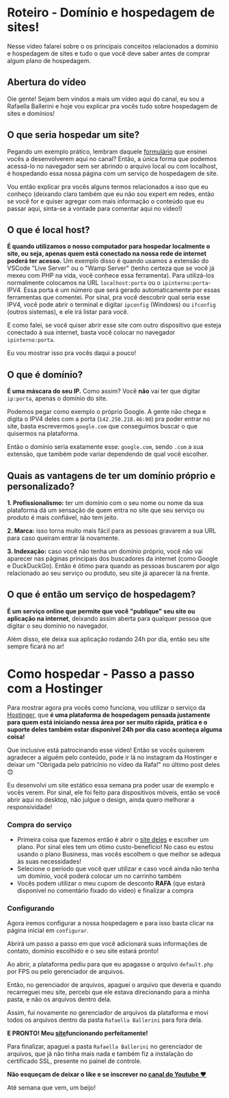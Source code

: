 # Roteiro - Domínio e hospedagem de sites!

Nesse vídeo falarei sobre o os principais conceitos relacionados a domínio e hospedagem de sites e tudo o que você deve saber antes de comprar algum plano de hospedagem.

## Abertura do vídeo

Oie gente! Sejam bem vindos a mais um vídeo aqui do canal, eu sou a Rafaella Ballerini e hoje vou explicar pra vocês tudo sobre hospedagem de sites e domínios!

## O que seria hospedar um site?

Pegando um exemplo prático, lembram daquele [formulário](https://youtu.be/wwqOJ2o84S4) que ensinei vocês a desenvolverem aqui no canal? Então, a única forma que podemos acessá-lo no navegador sem ser abrindo o arquivo local ou com localhost, é hospedando essa nossa página com um serviço de hospedagem de site.

Vou então explicar pra vocês alguns termos relacionados a isso que eu conheço (deixando claro também que eu não sou expert em redes, então se você for e quiser agregar com mais informação o conteúdo que eu passar aqui, sinta-se a vontade para comentar aqui no vídeo!)

## O que é local host?

**É quando utilizamos o nosso computador para hospedar localmente o site, ou seja, apenas quem está conectado na nossa rede de internet poderá ter acesso.**
Um exemplo disso é quando usamos a extensão do VSCode "Live Server" ou o "Wamp Server" (tenho certeza que se você já mexeu com PHP na vida, você conhece essa ferramenta). Para utilizá-los normalmente colocamos na URL `localhost:porta` ou o `ipinterno:porta`- IPV4. Essa porta é um número que será gerado automaticamente por essas ferramentas que comentei.
Por sinal, pra você descobrir qual seria esse IPV4, você pode abrir o terminal e digitar `ipconfig` (Windows) ou `ifconfig` (outros sistemas), e ele irá listar para você.

E como falei, se você quiser abrir esse site com outro dispositivo que esteja conectado à sua internet, basta você colocar no navegador `ipinterno:porta`.

Eu vou mostrar isso pra vocês daqui a pouco!

## O que é domínio?

**É uma máscara do seu IP.** Como assim? Você **não** vai ter que digitar `ip:porta`, apenas o domínio do site.

Podemos pegar como exemplo o próprio Google. A gente não chega e digita o IPV4 deles com a porta (`142.250.218.46:80`) pra poder entrar no site, basta escrevermos `google.com` que conseguimos buscar o que quisermos na plataforma.

Então o domínio seria exatamente esse: `google.com`, sendo `.com` a sua extensão, que também pode variar dependendo de qual você escolher.

## Quais as vantagens de ter um domínio próprio e personalizado?

**1. Profissionalismo:** ter um domínio com o seu nome ou nome da sua plataforma dá um sensação de quem entra no site que seu serviço ou produto é mais confiável, não tem jeito. 

**2. Marca:** isso torna muito mais fácil para as pessoas gravarem a sua URL para caso queiram entrar lá novamente. 

**3. Indexação:** caso você não tenha um domínio próprio, você não vai aparecer nas páginas principais dos buscadores da internet (como Google e DuckDuckGo). Então é ótimo para quando as pessoas buscarem por algo relacionado ao seu serviço ou produto, seu site já aparecer lá na frente.
 
## O que é então um serviço de hospedagem?

**É um serviço online que permite que você "publique" seu site ou aplicação na internet**, deixando assim aberta para qualquer pessoa que digitar o seu domínio no navegador.

Além disso, ele deixa sua aplicação rodando 24h por dia, então seu site sempre ficará no ar!

# Como hospedar - Passo a passo com a Hostinger

Para mostrar agora pra vocês como funciona, vou utilizar o serviço da [Hostinger](https://www.hostinger.com.br/), que **é uma plataforma de hospedagem pensada justamente para quem está iniciando nessa área por ser muito rápida, prática e o suporte deles também estar disponível 24h por dia caso aconteça alguma coisa!**

Que inclusive está patrocinando esse vídeo! Então se vocês quiserem agradecer a alguém pelo conteúdo, pode ir lá no instagram da Hostinger e deixar um "Obrigada pelo patricínio no vídeo da Rafa!" no último post deles 😊

Eu desenvolvi um site estático essa semana pra poder usar de exemplo e vocês verem. Por sinal, ele foi feito para dispositivos móveis, então se você abrir aqui no desktop, não julgue o design, ainda quero melhorar a responsividade!

### Compra do serviço

* Primeira coisa que fazemos então é abrir o [site deles](https://www.hostinger.com.br/) e escolher um plano. Por sinal eles tem um ótimo custo-benefício!
No caso eu estou usando o plano Business, mas vocês escolhem o que melhor se adequa às suas necessidades!
* Selecione o período que você quer utilizar e caso você ainda não tenha um domínio, você poderá colocar um no carrinho também
* Vocês podem utilizar o meu cupom de desconto **RAFA** (que estará disponível no comentário fixado do vídeo) e finalizar a compra

### Configurando

Agora iremos configurar a nossa hospedagem e para isso basta clicar na página inicial em `configurar`.

Abrirá um passo a passo em que você adicionará suas informações de contato, domínio escolhido e o seu site estará pronto!

Ao abrir, a plataforma pediu para que eu apagasse o arquivo `default.php` por FPS ou pelo gerenciador de arquivos.

Então, no gerenciador de arquivos, apaguei o arquivo que deveria e quando recarreguei meu site, percebi que ele estava direcionando para a minha pasta, e não os arquivos dentro dela.

Assim, fui novamente no gerenciador de arquivos da plataforma e movi todos os arquivos dentro da pasta `Rafaella Ballerini` para fora dela.

**E PRONTO! Meu [site](https://rafaballerini.tech)funcionando perfeitamente!**

Para finalizar, apaguei a pasta `Rafaella Ballerini` no gerenciador de arquivos, que já não tinha mais nada e também fiz a instalação do certificado SSL, presente no painel de controle.

**Não esqueçam de deixar o like e se inscrever no [canal do Youtube ❤](https://youtube.com/RafaellaBallerini)**

Até semana que vem, um beijo!